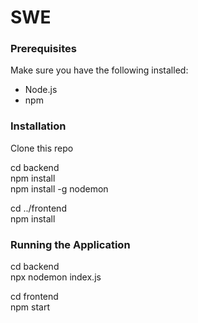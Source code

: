 # SWE

### Prerequisites
Make sure you have the following installed:
- Node.js
- npm

### Installation
Clone this repo

cd backend  
npm install  
npm install -g nodemon  

cd ../frontend  
npm install  

### Running the Application

cd backend  
npx nodemon index.js  

cd frontend  
npm start  
